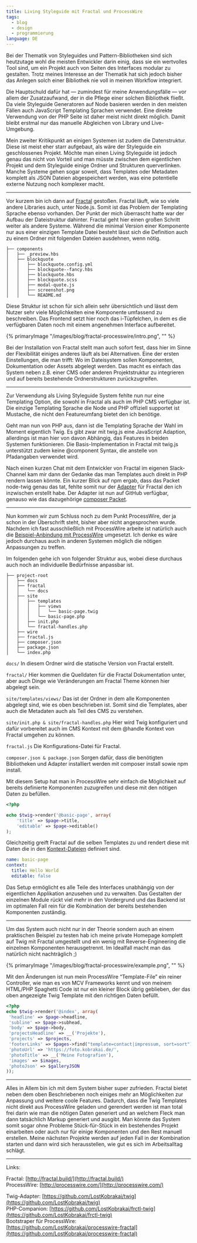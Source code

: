 ```yaml
---
title: Living Styleguide mit Fractal und ProcessWire
tags: 
  - blog
  - design
  - programmierung
language: DE
---
```


Bei der Thematik von Styleguides und Pattern-Bibliotheken sind sich heutzutage wohl die meisten Entwickler darin einig, dass sie ein wertvolles Tool sind, um ein Projekt auch von Seiten des Interfaces modular zu gestalten. Trotz meines Interesse an der Thematik hat sich jedoch bisher das Anlegen solch einer Bibliothek nie voll in meinen Workflow integriert.

Die Hauptschuld dafür hat — zumindest für meine Anwendungsfälle — vor allem der Zusatzaufwand, der in die Pflege einer solchen Bibliothek fließt. Da viele Styleguide Generatoren auf Node basieren werden in den meisten Fällen auch JavaScript Templating Sprachen verwendet. Eine direkte Verwendung von der PHP Seite ist daher meist nicht direkt möglich. Damit bleibt erstmal nur das manuelle Abgleichen von Library und Live-Umgebung.

Mein zweiter Kritikpunkt an einigen Systemen ist zudem die Datenstruktur. Diese ist meist eher starr aufgebaut, als wäre der Styleguide ein geschlossenes Projekt. Möchte man einen Living Styleguide ist jedoch genau das nicht von Vorteil und man müsste zwischen dem eigentlichen Projekt und dem Styleguide einige Ordner und Strukturen querverlinken. Manche Systeme gehen sogar soweit, dass Templates oder Metadaten komplett als JSON Dateien abgespeichert werden, was eine potentielle externe Nutzung noch komplexer macht.

---

Vor kurzem bin ich dann auf [Fractal](http://fractal.build/) gestoßen. Fractal läuft, wie so viele andere Libraries auch, unter Node.js. Somit ist das Problem der Templating Sprache ebenso vorhanden. Der Punkt der mich überrascht hatte war der Aufbau der Dateistruktur dahinter. Fractal geht hier einen großen Schritt weiter als andere Systeme. Während die minimal Version einer Komponente nur aus einer einzigen Template Datei besteht lässt sich die Definition auch zu einem Ordner mit folgenden Dateien ausdehnen, wenn nötig.

```
├── components
│   ├── _preview.hbs
│   ├── blockquote
│   │   ├── blockquote.config.yml
│   │   ├── blockquote--fancy.hbs
│   │   ├── blockquote.hbs
│   │   ├── blockquote.scss
│   │   ├── modal-quote.js
│   │   ├── screenshot.png
│   │   └── README.md
```

Diese Struktur ist schon für sich allein sehr übersichtlich und lässt dem Nutzer sehr viele Möglichkeiten eine Komponente umfassend zu beschreiben. Das Frontend setzt hier noch das i-Tüpfelchen, in dem es die verfügbaren Daten noch mit einem angenehmen Interface aufbereitet.

{% primaryImage "/images/blog/fractal-processwire/intro.png", "" %}

Bei der Installation von Fractal stellt man auch sofort fest, dass hier im Sinne der Flexibilität einiges anderes läuft als bei Alternativen. Eine der ersten Einstellungen, die man trifft: Wo im Dateisystem sollen Komponenten, Dokumentation oder Assets abgelegt werden. Das macht es einfach das System neben z.B. einer CMS oder anderen Projektstruktur zu integrieren und auf bereits bestehende Ordnerstrukturen zurückzugreifen.

---

Zur Verwendung als Living Styleguide System fehlte nun nur eine Templating Option, die sowohl in Fractal als auch im PHP CMS verfügbar ist. Die einzige Templating Sprache die Node und PHP offiziell supportet ist Mustache, die nicht den Featureumfang bietet den ich benötige.

Geht man nun von PHP aus, dann ist die Templating Sprache der Wahl im Moment eigentlich Twig. Es gibt zwar mit twig.js eine JavaScript Adaption, allerdings ist man hier von davon Abhängig, das Features in beiden Systemen funktionieren. Die Basis-Implementation in Fractal mit twig.js unterstützt zudem keine @component Syntax, die anstelle von Pfadangaben verwendet wird.

Nach einen kurzen Chat mit dem Entwickler von Fractal im eigenen Slack-Channel kam mir dann der Gedanke das man Templates auch direkt in PHP rendern lassen könnte. Ein kurzer Blick auf npm ergab, dass das Packet node-twig genau das tat, fehlte somit nur der [Adapter](https://github.com/LostKobrakai/twig) für Fractal den ich inzwischen erstellt habe. Der Adapter ist nun auf GitHub verfügbar, genauso wie das dazugehörige [composer Packet](https://github.com/LostKobrakai/frctl-twig).

---

Nun kommen wir zum Schluss noch zu dem Punkt ProcessWire, der ja schon in der Überschrift steht, bisher aber nicht angesprochen wurde. Nachdem ich fast ausschließlich mit ProcessWire arbeite ist natürlich auch die [Beispiel-Anbindung mit ProcessWire](https://github.com/LostKobrakai/processwire-fractal) umgesetzt. Ich denke es wäre jedoch durchaus auch in anderen Systemen möglich die nötigen Anpassungen zu treffen.

Im folgenden gehe ich von folgender Struktur aus, wobei diese durchaus auch noch an individuelle Bedürfnisse anpassbar ist.

```
├── project-root
│   ├── docs
│   ├── fractal
│   │   └── docs
│   ├── site
│   │   ├── templates
│   │   │   ├── views
│   │   │   │   └── basic-page.twig
│   │   │   └── basic-page.php
│   │   ├── init.php
│   │   └── fractal-handles.php 
│   ├── wire
│   ├── fractal.js
│   ├── composer.json
│   ├── package.json
│   └── index.php
```

`docs/` In diesem Ordner wird die statische Version von Fractal erstellt.

`fractal/` Hier kommen die Quelldaten für die Fractal Dokumentation unter, aber auch Dinge wie Veränderungen am Fractal Theme können hier abgelegt sein.

`site/templates/views/` Das ist der Ordner in dem alle Komponenten abgelegt sind, wie es oben beschrieben ist. Somit sind die Templates, aber auch die Metadaten auch als Teil des CMS zu verstehen.

`site/init.php & site/fractal-handles.php` Hier wird Twig konfiguriert und dafür vorbereitet auch im CMS Kontext mit dem @handle Kontext von Fractal umgehen zu können.

`fractal.js` Die Konfigurations-Datei für Fractal.

`composer.json & package.json` Sorgen dafür, dass die benötigten Bibliotheken und Adapter installiert werden mit composer install sowie npm install.

Mit diesem Setup hat man in ProcessWire sehr einfach die Möglichkeit auf bereits definierte Komponenten zuzugreifen und diese mit den nötigen Daten zu befüllen.

```php
<?php

echo $twig->render('@basic-page', array(
    'title' => $page->title,
    'editable' => $page->editable()
);
```

Gleichzeitig greift Fractal auf die selben Templates zu und rendert diese mit Daten die in den [Kontext-Dateien](http://fractal.build/guide/core-concepts/context-data) definiert sind.

```yaml
name: basic-page
context:
  title: Hello World
  editable: false
```

Das Setup ermöglicht es alle Teile des Interfaces unabhängig von der eigentlichen Applikation anzusehen und zu verwalten. Das Gestalten der einzelnen Module rückt viel mehr in den Vordergrund und das Backend ist im optimalen Fall rein für die Kombination der bereits bestehenden Komponenten zuständig.

---

Um das System auch nicht nur in der Theorie sondern auch an einem praktischen Beispiel zu testen hab ich meine private Homepage komplett auf Twig mit Fractal umgestellt und ein wenig mit Reverse-Engineering die einzelnen Komponenten herausgetrennt. Im Idealfall macht man das natürlich nicht nachträglich ;)

{% primaryImage "/images/blog/fractal-processwire/example.png", "" %}

Mit den Änderungen ist nun mein ProcessWire “Template-File” ein reiner Controller, wie man es von MCV Frameworks kennt und von meinem HTML/PHP Spaghetti Code ist nur ein kleiner Block übrig geblieben, der das oben angezeigte Twig Template mit den richtigen Daten befüllt.

```php
<?php
echo $twig->render('@index', array(
 'headline' => $page->headline,
 'subline' => $page->subhead,
 'body' => $page->body,
 'projectsHeadline' => __('Projekte'),
 'projects' => $projects,
 'footerLinks' => $pages->find("template=contact|impressum, sort=sort")->explode(array('title', 'url')),
 'photoUrl' => 'https://foto.kobrakai.de/',
 'photoTitle' => __('Meine Fotografien'),
 'images' => $images,
 'photoJson' => $galleryJSON
));
```

---

Alles in Allem bin ich mit dem System bisher super zufrieden. Fractal bietet neben dem oben Beschriebenen noch einiges mehr an Möglichkeiten zur Anpassung und weitere coole Features. Dadurch, dass die Twig Templates nicht direkt aus ProcessWire geladen und gerendert werden ist man total frei darin wie man die nötigen Daten generiert und an welchem Fleck man dann tatsächlich Markup generiert und ausgibt. Man könnte das System somit sogar ohne Probleme Stück-für-Stück in ein bestehendes Projekt einarbeiten oder auch nur für einige Komponenten und den Rest manuell erstellen. Meine nächsten Projekte werden auf jeden Fall in der Kombination starten und dann wird sich herausstellen, wie gut es sich im Arbeitsalltag schlägt.

--- 

Links:

Fractal: [http://fractal.build/](http://fractal.build/)  
ProcessWire: [http://processwire.com/](http://processwire.com/)  

Twig-Adapter: [https://github.com/LostKobrakai/twig](https://github.com/LostKobrakai/twig)  
PHP-Companion: [https://github.com/LostKobrakai/frctl-twig](https://github.com/LostKobrakai/frctl-twig)  
Bootstraper für ProcessWire: [https://github.com/LostKobrakai/processwire-fractal](https://github.com/LostKobrakai/processwire-fractal)